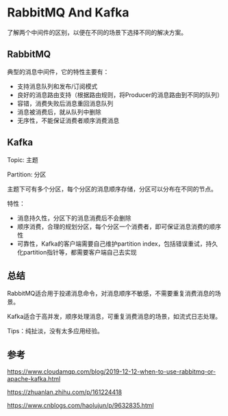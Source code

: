 # RabbitMQ And Kafka

了解两个中间件的区别，以便在不同的场景下选择不同的解决方案。

## RabbitMQ

典型的消息中间件，它的特性主要有：
+ 支持消息队列和发布/订阅模式
+ 良好的消息路由支持（根据路由规则，将Producer的消息路由到不同的队列）
+ 容错，消费失败后消息重回消息队列
+ 消息被消费后，就从队列中删除
+ 无序性，不能保证消费者顺序消费消息

## Kafka

Topic: 主题 

Partition: 分区

主题下可有多个分区，每个分区的消息顺序存储，分区可以分布在不同的节点。

特性：
+ 消息持久性，分区下的消息消费后不会删除
+ 顺序消费，合理的规划分区，每个分区一个消费者，即可保证消息消费的顺序性
+ 可靠性，Kafka的客户端需要自己维护partition index，包括错误重试，持久化partition指针等，都需要客户端自己去实现

## 总结

RabbitMQ适合用于投递消息命令，对消息顺序不敏感，不需要重复消费消息的场景。

Kafka适合于高并发，顺序处理消息，可重复消费消息的场景，如流式日志处理。

Tips：纯扯淡，没有太多应用经验。

## 参考

https://www.cloudamqp.com/blog/2019-12-12-when-to-use-rabbitmq-or-apache-kafka.html

https://zhuanlan.zhihu.com/p/161224418

https://www.cnblogs.com/haolujun/p/9632835.html
